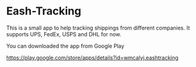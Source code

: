# Eash-Tracking
This is a small app to help tracking shippings from different companies. It supports UPS, FedEx, USPS and DHL for now.

You can downloaded the app from Google Play

https://play.google.com/store/apps/details?id=wmcalyj.eashtracking
